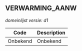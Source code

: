 ## VERWARMING_AANW

*domeinlijst versie: d1* 

 |Code |Description	|
|	---	|	---	|
| Onbekend | Onbekend |
